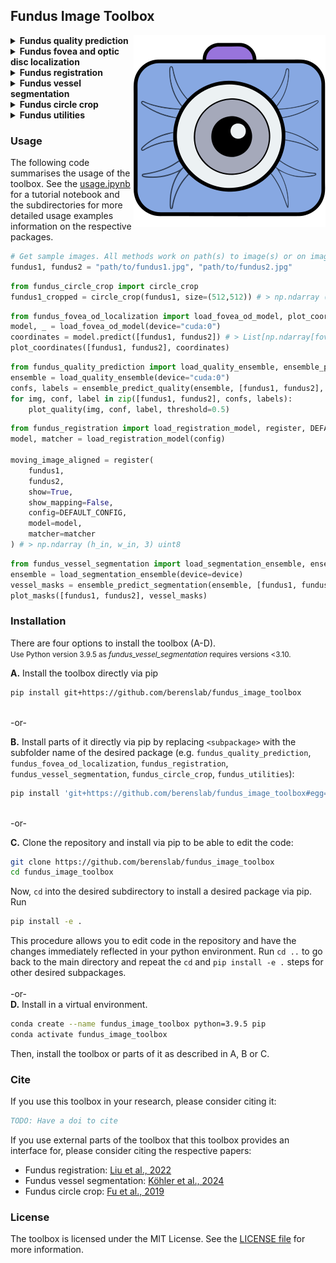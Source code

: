 ## Fundus Image Toolbox

<img src="icon.svg" alt="Logo" align="right">

<!-- <p style="font-size:3em;">Fundus Image Toolbox</p> -->

<details>
<summary><b>Fundus quality prediction</b></summary>
A quality prediction model for fundus images (gradeable vs. ungradeable) based on an ensemble of 10 models (ResNets and EfficientNets) trained on DeepDRiD and DrimDB data. Can be just used for prediction or retrained. 
<br><a href="./fundus_quality_prediction/">Read more</a>. <br>

<img src="./fundus_quality_prediction/fundus_quality_prediction/ex.png" alt="Example image" width="800"/>
</details>

<details>
<summary><b>Fundus fovea and optic disc localization</b></summary>
A model to predict the center coordinates of the fovea and the optic disc in fundus images based on a multi-task EfficientNet trained on ADAM, REFUGE and IDRID datasets. Can be just used for prediction or retrained. <br><a href="./fundus_fovea_od_localization/">Read more</a>. <br>

<img src="./fundus_fovea_od_localization/fundus_fovea_od_localization/ex1.png" alt="Example image" width="800"/>
<br>Example predictions from the external dataset "DeepDRiD".
</details>

<details>
<summary><b>Fundus registration</b></summary>
Align a fundus photograph to another fundus photograph from the same eye using SuperRetina (<a href="https://arxiv.org/abs/2207.07932">Liu et al., 2022</a>). Image registration also goes by the terms image alignment and image matching. <br><a href="./fundus_registration/">Read more</a>. <br>

<img src="./fundus_registration/fundus_registration/image2.png" alt="Example image" width="800"/>
</details>

<details>
<summary><b>Fundus vessel segmentation</b></summary>
Segment the blood vessels in a fundus image using an ensemble of FR-U-Nets trained on the FIVES dataset (<a href="https://openreview.net/forum?id=DDHRGHfwji">Köhler et al., 2024</a>). <br><a href="./fundus_vessel_segmentation/">Read more</a>. <br>

<img src="./fundus_vessel_segmentation/fundus_vessel_segmentation/exs.png" alt="Example image" width="800"/>


</details>

<details>
<summary><b>Fundus circle crop</b></summary>
Fastly crop fundus images to a circle and center it (<a href="http://dx.doi.org/10.1007/978-3-030-32239-7_6">Fu et al., 2019</a>).
<br><a href="./fundus_circle_crop/">Read more</a>. <br>

<img src="./fundus_circle_crop/fundus_circle_crop/ex.png" alt="Example image" width="500"/>
</details>

<details>
<summary><b>Fundus utilities</b></summary>
A collection of additional utilities that can come in handy when working with fundus images.<br><a href="./fundus_utilities/">Read more</a>. <br>

- ImageTorchUtils: Image manipulation based on Pytorch tensors.
- Balancing: A script to balance a torch dataset by both oversampling the minority class and undersampling the majority class from [imbalanced-dataset-sampler](https://github.com/ufoym/imbalanced-dataset-sampler/).
- Fundus transforms: A collection of torchvision data augmentation transforms to apply to fundus images adapted from [pytorch-classification](https://github.com/YijinHuang/pytorch-classification/blob/master/data/transforms.py).
- Get pixel mean std: A script to calculate the mean and standard deviation of the pixel values of a dataset by channel.
- Get efficientnet resnet: Getter for torchvision models with efficientnet and resnet architectures initialized with ImageNet weights.
- Lr scheduler: Get a pytorch learning rate scheduler (plus a warmup scheduler) for a given optimizer: OneCycleLR, CosineAnnealingLR, CosineAnnealingWarmRestarts.
- Multilevel 3-way split: Split a pandas dataframe into train, validation and test splits with the options to split by group (i.e. keep groups together) and stratify by label. Wrapper for [multi_level_split](https://github.com/lmkoch/multi-level-split/).
- Seed everything: Set seed for reproducibility in python, numpy and torch.
</details>

<!-- <br>
<p style="font-size:1.5em;"><b>Usage</b></p> -->
### Usage

The following code summarises the usage of the toolbox. See the [usage.ipynb](usage.ipynb) for a tutorial notebook and the subdirectories for more detailed usage examples information on the respective packages.
```python
# Get sample images. All methods work on path(s) to image(s) or on image(s) as numpy arrays, tensors or PIL images.
fundus1, fundus2 = "path/to/fundus1.jpg", "path/to/fundus2.jpg"
```

```python
from fundus_circle_crop import circle_crop
fundus1_cropped = circle_crop(fundus1, size=(512,512)) # > np.ndarray (512, 512, 3) uint8
```

```python
from fundus_fovea_od_localization import load_fovea_od_model, plot_coordinates
model, _ = load_fovea_od_model(device="cuda:0")
coordinates = model.predict([fundus1, fundus2]) # > List[np.ndarray[fovea_x,fovea_y,od_x,od_y], ...]
plot_coordinates([fundus1, fundus2], coordinates)
```

```python
from fundus_quality_prediction import load_quality_ensemble, ensemble_predict_quality, plot_quality
ensemble = load_quality_ensemble(device="cuda:0")
confs, labels = ensemble_predict_quality(ensemble, [fundus1, fundus2], threshold=0.5) # > np.ndarray[conf1, conf2], np.ndarray[label1, label2]
for img, conf, label in zip([fundus1, fundus2], confs, labels):
    plot_quality(img, conf, label, threshold=0.5)
```

```python
from fundus_registration import load_registration_model, register, DEFAULT_CONFIG
model, matcher = load_registration_model(config)

moving_image_aligned = register(
    fundus1, 
    fundus2, 
    show=True, 
    show_mapping=False, 
    config=DEFAULT_CONFIG, 
    model=model, 
    matcher=matcher
) # > np.ndarray (h_in, w_in, 3) uint8
```

```python
from fundus_vessel_segmentation import load_segmentation_ensemble, ensemble_predict_segmentation, plot_masks
ensemble = load_segmentation_ensemble(device=device)
vessel_masks = ensemble_predict_segmentation(ensemble, [fundus1, fundus2], threshold=0.5, size=(512, 512)) # > np.ndarray[np.ndarray[h_in, w_in], ...] float64
plot_masks([fundus1, fundus2], vessel_masks)
```

<!-- <br>
<p style="font-size:1.5em;"><b>Installation</b></p> -->
### Installation

There are four options to install the toolbox (A-D). <br><small>Use Python version 3.9.5 as <i>fundus_vessel_segmentation</i> requires versions <3.10.</small><br> 

**A.** Install the toolbox directly via pip
```bash
pip install git+https://github.com/berenslab/fundus_image_toolbox
```
<br>
-or-

**B.** Install parts of it directly via pip by replacing `<subpackage>` with the subfolder name of the desired package (e.g. `fundus_quality_prediction`, `fundus_fovea_od_localization`, `fundus_registration`, `fundus_vessel_segmentation`, `fundus_circle_crop`, `fundus_utilities`):
```bash
pip install 'git+https://github.com/berenslab/fundus_image_toolbox#egg=<subpackage>&subdirectory=<subpackage>'
```
<br>
-or-

**C.** Clone the repository and install via pip to be able to edit the code:
```bash 
git clone https://github.com/berenslab/fundus_image_toolbox
cd fundus_image_toolbox
```
Now, `cd` into the desired subdirectory to install a desired package via pip.<br>
Run
```bash
pip install -e .
```
This procedure allows you to edit code in the repository and have the changes immediately reflected in your python environment. Run `cd ..` to go back to the main directory and repeat the `cd` and `pip install -e .` steps for other desired subpackages.
<br><br>
-or-<br>
**D.** Install in a virtual environment. <br>
```bash
conda create --name fundus_image_toolbox python=3.9.5 pip
conda activate fundus_image_toolbox
```
Then, install the toolbox or parts of it as described in A, B or C.

<!-- <br>
<p style="font-size:1.5em;"><b>Cite</b></p> -->
### Cite

If you use this toolbox in your research, please consider citing it:
```bibtex
TODO: Have a doi to cite
```

If you use external parts of the toolbox that this toolbox provides an interface for, please consider citing the respective papers:
- Fundus registration: [Liu et al., 2022](https://arxiv.org/abs/2207.07932)
- Fundus vessel segmentation: [Köhler et al., 2024](https://openreview.net/forum?id=DDHRGHfwji)
- Fundus circle crop: [Fu et al., 2019](http://dx.doi.org/10.1007/978-3-030-32239-7_6)
    <!-- - [Müller et al., 2023](https://zenodo.org/records/10630386) -->
    <!-- -  -->

<!-- <br>
<p style="font-size:1.5em;"><b>License</b></p> -->
### License

The toolbox is licensed under the MIT License. See the [LICENSE file](./LICENSE) for more information. <!-- As external packages are used, please check the respective licenses. That includes [fundus_vessel_segmentation](fundus_vessel_segmentation).-->


